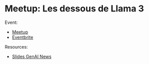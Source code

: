 
# Meetup: Les dessous de Llama 3

Event:
- [Meetup](https://www.meetup.com/generative-ai-nantes/events/302161003/)
- [Eventbrite](https://www.eventbrite.com/e/s3e1-conf-par-meta-les-dessous-de-llama-3-tickets-945206156057)

Resources:
- [Slides GenAI News](./genai-news.pdf)
